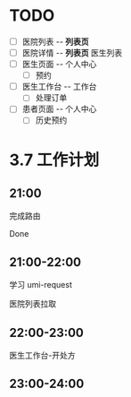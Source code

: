 # TODO

- [ ] 医院列表 -- **列表页**
- [ ] 医院详情 -- **列表页** 医生列表
- [ ] 医生页面 -- 个人中心
  - [ ] 预约
- [ ] 医生工作台 -- 工作台
  - [ ] 处理订单
- [ ] 患者页面 -- 个人中心
  - [ ] 历史预约

# 3.7 工作计划

## 21:00

完成路由

Done

## 21:00-22:00

学习 umi-request

医院列表拉取

## 22:00-23:00

医生工作台-开处方

## 23:00-24:00
